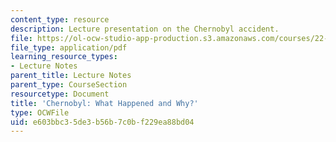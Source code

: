 ```yaml
---
content_type: resource
description: Lecture presentation on the Chernobyl accident.
file: https://ol-ocw-studio-app-production.s3.amazonaws.com/courses/22-091-nuclear-reactor-safety-spring-2008/e603bbc35de3b56b7c0bf229ea88bd04_MIT22_091S08_lec20.pdf
file_type: application/pdf
learning_resource_types:
- Lecture Notes
parent_title: Lecture Notes
parent_type: CourseSection
resourcetype: Document
title: 'Chernobyl: What Happened and Why?'
type: OCWFile
uid: e603bbc3-5de3-b56b-7c0b-f229ea88bd04
---
```

